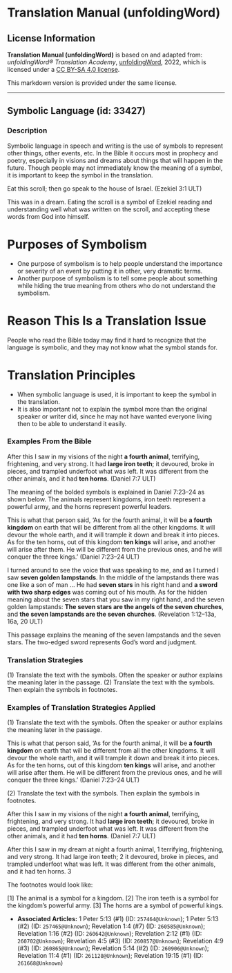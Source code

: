 # Translation Manual (unfoldingWord)

## License Information

**Translation Manual (unfoldingWord)** is based on and adapted from: _unfoldingWord® Translation Academy_, [unfoldingWord](https://unfoldingword.org/utw), 2022, which is licensed under a [CC BY-SA 4.0 license](https://creativecommons.org/licenses/by-sa/4.0/legalcode.en).

This markdown version is provided under the same license.



--------------------------------

## Symbolic Language (id: 33427)

### Description

Symbolic language in speech and writing is the use of symbols to represent other things, other events, etc. In the Bible it occurs most in prophecy and poetry, especially in visions and dreams about things that will happen in the future. Though people may not immediately know the meaning of a symbol, it is important to keep the symbol in the translation.

Eat this scroll; then go speak to the house of Israel. (Ezekiel 3:1 ULT)

This was in a dream. Eating the scroll is a symbol of Ezekiel reading and understanding well what was written on the scroll, and accepting these words from God into himself.

Purposes of Symbolism
=====================

* One purpose of symbolism is to help people understand the importance or severity of an event by putting it in other, very dramatic terms.
* Another purpose of symbolism is to tell some people about something while hiding the true meaning from others who do not understand the symbolism.

Reason This Is a Translation Issue
==================================

People who read the Bible today may find it hard to recognize that the language is symbolic, and they may not know what the symbol stands for.

Translation Principles
======================

* When symbolic language is used, it is important to keep the symbol in the translation.
* It is also important not to explain the symbol more than the original speaker or writer did, since he may not have wanted everyone living then to be able to understand it easily.

### Examples From the Bible

After this I saw in my visions of the night **a fourth animal**, terrifying, frightening, and very strong. It had **large iron teeth**; it devoured, broke in pieces, and trampled underfoot what was left. It was different from the other animals, and it had **ten horns**. (Daniel 7:7 ULT)

The meaning of the bolded symbols is explained in Daniel 7:23–24 as shown below. The animals represent kingdoms, iron teeth represent a powerful army, and the horns represent powerful leaders.

This is what that person said, ‘As for the fourth animal, it will be **a fourth kingdom** on earth that will be different from all the other kingdoms. It will devour the whole earth, and it will trample it down and break it into pieces. As for the ten horns, out of this kingdom **ten kings** will arise, and another will arise after them. He will be different from the previous ones, and he will conquer the three kings.’ (Daniel 7:23–24 ULT)

I turned around to see the voice that was speaking to me, and as I turned I saw **seven golden lampstands**. In the middle of the lampstands there was one like a son of man … He had **seven stars** in his right hand and **a sword with two sharp edges** was coming out of his mouth. As for the hidden meaning about the seven stars that you saw in my right hand, and the seven golden lampstands: **The seven stars are the angels of the seven churches**, and **the seven lampstands are the seven churches**. (Revelation 1:12–13a, 16a, 20 ULT)

This passage explains the meaning of the seven lampstands and the seven stars. The two\-edged sword represents God’s word and judgment.

### Translation Strategies

(1\) Translate the text with the symbols. Often the speaker or author explains the meaning later in the passage. (2\) Translate the text with the symbols. Then explain the symbols in footnotes.

### Examples of Translation Strategies Applied

(1\) Translate the text with the symbols. Often the speaker or author explains the meaning later in the passage.

This is what that person said, ‘As for the fourth animal, it will be **a fourth kingdom** on earth that will be different from all the other kingdoms. It will devour the whole earth, and it will trample it down and break it into pieces. As for the ten horns, out of this kingdom **ten kings** will arise, and another will arise after them. He will be different from the previous ones, and he will conquer the three kings.’ (Daniel 7:23–24 ULT)

(2\) Translate the text with the symbols. Then explain the symbols in footnotes.

After this I saw in my visions of the night **a fourth animal**, terrifying, frightening, and very strong. It had **large iron teeth**; it devoured, broke in pieces, and trampled underfoot what was left. It was different from the other animals, and it had **ten horns**. (Daniel 7:7 ULT)

After this I saw in my dream at night a fourth animal, 1 terrifying, frightening, and very strong. It had large iron teeth; 2 it devoured, broke in pieces, and trampled underfoot what was left. It was different from the other animals, and it had ten horns. 3

The footnotes would look like:

\[1] The animal is a symbol for a kingdom. \[2] The iron teeth is a symbol for the kingdom’s powerful army. \[3] The horns are a symbol of powerful kings.

* **Associated Articles:** 1 Peter 5:13 (#1) (ID: `257464@Unknown`); 1 Peter 5:13 (#2) (ID: `257465@Unknown`); Revelation 1:4 (#7) (ID: `260585@Unknown`); Revelation 1:16 (#2) (ID: `260642@Unknown`); Revelation 2:12 (#1) (ID: `260702@Unknown`); Revelation 4:5 (#3) (ID: `260857@Unknown`); Revelation 4:9 (#3) (ID: `260865@Unknown`); Revelation 5:14 (#2) (ID: `260906@Unknown`); Revelation 11:4 (#1) (ID: `261128@Unknown`); Revelation 19:15 (#1) (ID: `261668@Unknown`)

